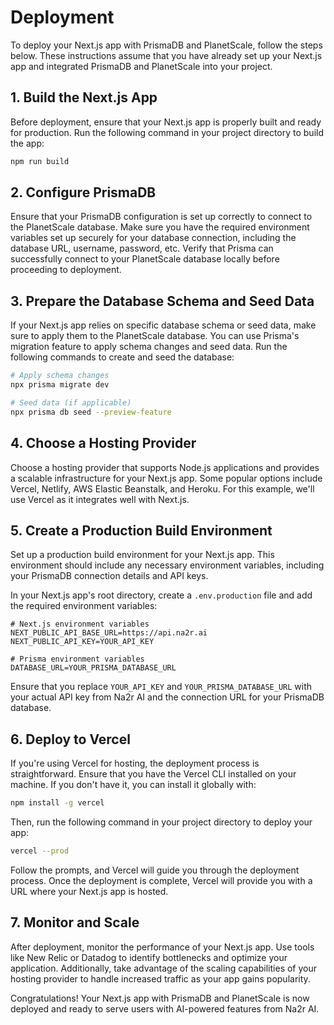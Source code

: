 # Deployment

To deploy your Next.js app with PrismaDB and PlanetScale, follow the steps below. These instructions assume that you have already set up your Next.js app and integrated PrismaDB and PlanetScale into your project.

## 1. Build the Next.js App

Before deployment, ensure that your Next.js app is properly built and ready for production. Run the following command in your project directory to build the app:

```bash
npm run build
```

## 2. Configure PrismaDB

Ensure that your PrismaDB configuration is set up correctly to connect to the PlanetScale database. Make sure you have the required environment variables set up securely for your database connection, including the database URL, username, password, etc. Verify that Prisma can successfully connect to your PlanetScale database locally before proceeding to deployment.

## 3. Prepare the Database Schema and Seed Data

If your Next.js app relies on specific database schema or seed data, make sure to apply them to the PlanetScale database. You can use Prisma's migration feature to apply schema changes and seed data. Run the following commands to create and seed the database:

```bash
# Apply schema changes
npx prisma migrate dev

# Seed data (if applicable)
npx prisma db seed --preview-feature
```

## 4. Choose a Hosting Provider

Choose a hosting provider that supports Node.js applications and provides a scalable infrastructure for your Next.js app. Some popular options include Vercel, Netlify, AWS Elastic Beanstalk, and Heroku. For this example, we'll use Vercel as it integrates well with Next.js.

## 5. Create a Production Build Environment

Set up a production build environment for your Next.js app. This environment should include any necessary environment variables, including your PrismaDB connection details and API keys.

In your Next.js app's root directory, create a `.env.production` file and add the required environment variables:

```env
# Next.js environment variables
NEXT_PUBLIC_API_BASE_URL=https://api.na2r.ai
NEXT_PUBLIC_API_KEY=YOUR_API_KEY

# Prisma environment variables
DATABASE_URL=YOUR_PRISMA_DATABASE_URL
```

Ensure that you replace `YOUR_API_KEY` and `YOUR_PRISMA_DATABASE_URL` with your actual API key from Na2r AI and the connection URL for your PrismaDB database.

## 6. Deploy to Vercel

If you're using Vercel for hosting, the deployment process is straightforward. Ensure that you have the Vercel CLI installed on your machine. If you don't have it, you can install it globally with:

```bash
npm install -g vercel
```

Then, run the following command in your project directory to deploy your app:

```bash
vercel --prod
```

Follow the prompts, and Vercel will guide you through the deployment process. Once the deployment is complete, Vercel will provide you with a URL where your Next.js app is hosted.

## 7. Monitor and Scale

After deployment, monitor the performance of your Next.js app. Use tools like New Relic or Datadog to identify bottlenecks and optimize your application. Additionally, take advantage of the scaling capabilities of your hosting provider to handle increased traffic as your app gains popularity.

Congratulations! Your Next.js app with PrismaDB and PlanetScale is now deployed and ready to serve users with AI-powered features from Na2r AI.